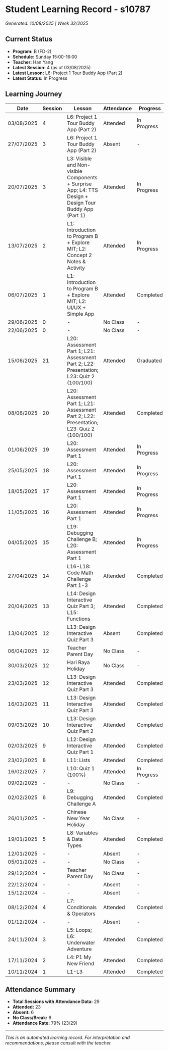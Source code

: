 # Student Learning Record - s10787
*Generated: 10/08/2025 | Week 32/2025*

## Current Status
- **Program:** B (FD-2)
- **Schedule:** Sunday 15:00-16:00
- **Teacher:** Han Yang
- **Latest Session:** 4 (as of 03/08/2025)
- **Latest Lesson:** L6: Project 1 Tour Buddy App (Part 2)
- **Latest Status:** In Progress

## Learning Journey
| Date | Session | Lesson | Attendance | Progress |
|------|---------|--------|------------|----------|
| 03/08/2025 | 4 | L6: Project 1 Tour Buddy App (Part 2) | Attended | In Progress |
| 27/07/2025 | 3 | L6: Project 1 Tour Buddy App (Part 2) | Absent | - |
| 20/07/2025 | 3 | L3: Visible and Non-visible Components + Surprise App; L4: TTS Design + Design Tour Buddy App (Part 1) | Attended | In Progress |
| 13/07/2025 | 2 | L1: Introduction to Program B + Explore MIT; L2: Concept 2 Notes & Activity | Attended | In Progress |
| 06/07/2025 | 1 | L1: Introduction to Program B + Explore MIT; L2: UI/UX + Simple App | Attended | Completed |
| 29/06/2025 | 0 | - | No Class | - |
| 22/06/2025 | 0 | - | No Class | - |
| 15/06/2025 | 21 | L20: Assessment Part 1; L21: Assessment Part 2; L22: Presentation; L23: Quiz 2 (100/100) | Attended | Graduated |
| 08/06/2025 | 20 | L20: Assessment Part 1; L21: Assessment Part 2; L22: Presentation; L23: Quiz 2 (100/100) | Attended | Completed |
| 01/06/2025 | 19 | L20: Assessment Part 1 | Attended | In Progress |
| 25/05/2025 | 18 | L20: Assessment Part 1 | Attended | In Progress |
| 18/05/2025 | 17 | L20: Assessment Part 1 | Attended | In Progress |
| 11/05/2025 | 16 | L20: Assessment Part 1 | Attended | In Progress |
| 04/05/2025 | 15 | L19: Debugging Challenge B; L20: Assessment Part 1 | Attended | In Progress |
| 27/04/2025 | 14 | L16-L18: Code Math Challenge Part 1-3 | Attended | Completed |
| 20/04/2025 | 13 | L14: Design Interactive Quiz Part 3; L15: Functions | Attended | Completed |
| 13/04/2025 | 12 | L13: Design Interactive Quiz Part 3 | Absent | Completed |
| 06/04/2025 | 12 | Teacher Parent Day | No Class | - |
| 30/03/2025 | 12 | Hari Raya Holiday | No Class | - |
| 23/03/2025 | 12 | L13: Design Interactive Quiz Part 3 | Attended | Completed |
| 16/03/2025 | 11 | L13: Design Interactive Quiz Part 3 | Attended | Completed |
| 09/03/2025 | 10 | L13: Design Interactive Quiz Part 2 | Attended | Completed |
| 02/03/2025 | 9 | L12: Design Interactive Quiz Part 1 | Attended | Completed |
| 23/02/2025 | 8 | L11: Lists | Attended | Completed |
| 16/02/2025 | 7 | L10: Quiz 1 (100%) | Attended | In Progress |
| 09/02/2025 | - | - | No Class | - |
| 02/02/2025 | 6 | L9: Debugging Challenge A | Attended | Completed |
| 26/01/2025 | - | Chinese New Year Holiday | No Class | - |
| 19/01/2025 | 5 | L8: Variables & Data Types | Attended | Completed |
| 12/01/2025 | - | - | Absent | - |
| 05/01/2025 | - | - | No Class | - |
| 29/12/2024 | - | Teacher Parent Day | No Class | - |
| 22/12/2024 | - | - | Absent | - |
| 15/12/2024 | - | - | Absent | - |
| 08/12/2024 | 4 | L7: Conditionals & Operators | Attended | Completed |
| 01/12/2024 | - | - | Absent | - |
| 24/11/2024 | 3 | L5: Loops; L6: Underwater Adventure | Attended | Completed |
| 17/11/2024 | 2 | L4: P1 My New Friend | Attended | Completed |
| 10/11/2024 | 1 | L1-L3 | Attended | Completed |

## Attendance Summary
- **Total Sessions with Attendance Data:** 29
- **Attended:** 23
- **Absent:** 6
- **No Class/Break:** 6
- **Attendance Rate:** 79% (23/29)

---
*This is an automated learning record. For interpretation and recommendations, please consult with the teacher.*